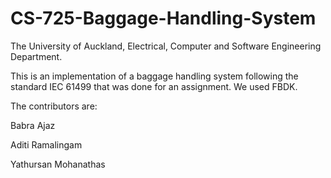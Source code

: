 # CS-725-Baggage-Handling-System

The University of Auckland, Electrical, Computer and Software Engineering Department.

This is an implementation of a baggage handling system following the standard IEC 61499 that was done for an assignment. We used FBDK.

The contributors are:

Babra Ajaz

Aditi Ramalingam

Yathursan Mohanathas
